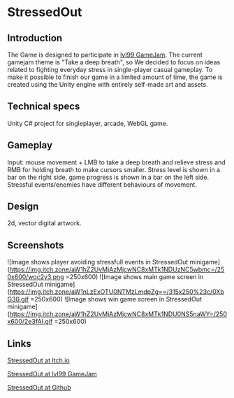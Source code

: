 # StressedOut
 
## Introduction
The Game is designed to participate in [lvl99 GameJam](https://itch.io/jam/lv-99-game-jam). The current gamejam theme is "Take a deep breath", so We decided to focus on ideas related to fighting everyday stress in single-player casual gameplay. To make it possible to finish our game in a limited amount of time, the game is created using the Unity engine with entirely self-made art and assets. 

## Technical specs
Unity C# project for singleplayer, arcade, WebGL game.

## Gameplay
Input: mouse movement + LMB to take a deep breath and relieve stress and RMB for holding breath to make cursors smaller. 
Stress level is shown in a bar on the right side, game progress is shown in a bar on the left side.
Stressful events/enemies have different behaviours of movement.

## Design
2d, vector digital artwork.

## Screenshots
![Image shows player avoiding stressfull events in StressedOut minigame](https://img.itch.zone/aW1hZ2UvMjAzMjcwNC8xMTk1NDUzNC5wbmc=/250x600/woc2y3.png =250x600)
![Image shows main game screen in StressedOut minigame](https://img.itch.zone/aW1nLzExOTU0NTMzLmdpZg==/315x250%23c/0XbG30.gif =250x600)
![Image shows win game screen in StressedOut minigame](https://img.itch.zone/aW1hZ2UvMjAzMjcwNC8xMTk1NDU0NS5naWY=/250x600/2e3fAl.gif =250x600)

## Links
[StressedOut at Itch.io](https://pazurek.itch.io/stressedout)

[StressedOut at lvl99 GameJam](https://itch.io/jam/lv-99-game-jam/rate/2032704)

[StressedOut at Github](https://lisiasty-pazurek.github.io/Stressed-out/)
